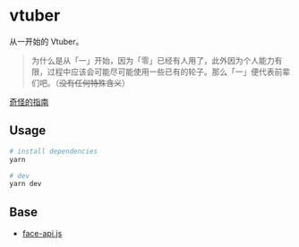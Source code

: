 # vtuber

从一开始的 Vtuber。

> 为什么是从「一」开始，因为「零」已经有人用了，此外因为个人能力有限，过程中应该会可能尽可能使用一些已有的轮子。那么「一」便代表前辈们吧。（~~没有任何特殊含义~~）

[奇怪的指南](./docs/guide.md)

## Usage

```sh
# install dependencies
yarn

# dev
yarn dev
```

## Base

- [face-api.js](https://github.com/justadudewhohacks/face-api.js/)
